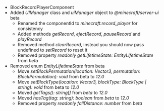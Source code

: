 

-   BlockRecordPlayerComponent
-   Added _UIManager_ class and _uiManager_ object to _@minecraft/server-ui_ beta
    -   Renamed the componentId to _minecraft:record\_player_ for consistency
    -   Added methods _getRecord_, _ejectRecord_, _pauseRecord_ and _playRecord_
    -   Removed method _clearRecord_, instead you should now pass undefined to _setRecord_ to reset it
    -   Removed property _readonly getLifetimeState: EntityLifetimeState_ from _beta_
-   Removed enum _EntityLifetimeState_ from beta
    -   Move _setBlockPermutation(location: Vector3, permutation: BlockPermutation): void_ from beta to _12.0_
    -   Move _setBlockType(location: Vector3, blockType: BlockType | string): void_ from beta to _12.0_
    -   Moved _getTags(): string\[\]_ from _beta_ to _12.0_
    -   Moved _hasTag(tag: string): boolean_ from _beta_ to _12.0_
    -   Removed property _readonly fallDistance: number_ from _beta_

